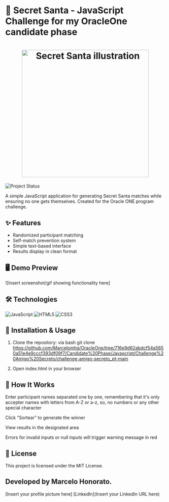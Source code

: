 

# 🎄 Secret Santa - JavaScript Challenge for my OracleOne candidate phase

<h1 align="center">
  <img src="Insert cover image URL here" alt="Secret Santa illustration" width="400">
</h1>

![Project Status](https://img.shields.io/badge/Status-Complete-success?style=flat-square)

A simple JavaScript application for generating Secret Santa matches while ensuring no one gets themselves. Created for the Oracle ONE program challenge.

## ✨ Features
- Randomized participant matching
- Self-match prevention system
- Simple text-based interface
- Results display in clean format

## 🖥️ Demo Preview
![Insert screenshot/gif showing functionality here]

## 🛠️ Technologies
<div>
  <img src="https://img.shields.io/badge/JavaScript-F7DF1E?style=for-the-badge&logo=javascript&logoColor=black" alt="JavaScript">
  <img src="https://img.shields.io/badge/HTML5-E34F26?style=for-the-badge&logo=html5&logoColor=white" alt="HTML5">
  <img src="https://img.shields.io/badge/CSS3-1572B6?style=for-the-badge&logo=css3&logoColor=white" alt="CSS3">
</div>

## 🚀 Installation & Usage
1. Clone the repository:
via bash
git clone https://github.com/Marcelomhq/OracleOne/tree/716e9d62abdcf54a5650a51e4e9cccf393df09f7/Candidate%20Phase/Javascript/Challenge%20Amigo%20Secreto/challenge-amigo-secreto_pt-main

2. Open index.html in your browser


## 📝 How It Works
Enter participant names separated one by one, remembering that it's only accepter names with letters from A-Z or a-z, so, no numbers or any other special character

Click "Sortear" to generate the winner

View results in the designated area

Errors for invalid inputs or null inputs will trigger warning message in red

## 📜 License
This project is licensed under the MIT License.

## Developed by <strong>Marcelo Honorato</strong>.
[Insert your profile picture here]
[LinkedIn](Insert your LinkedIn URL here)
